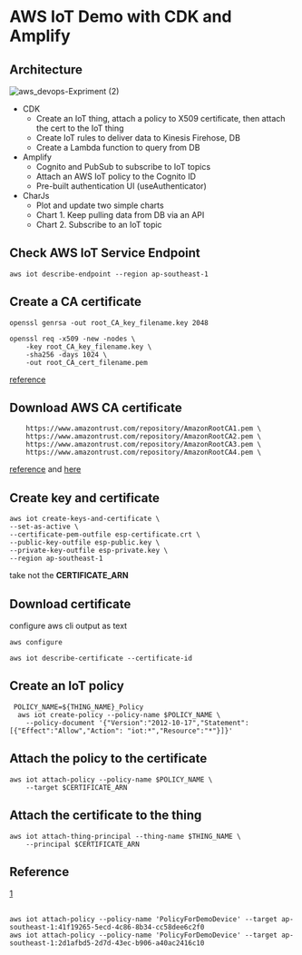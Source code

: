 # AWS IoT Demo with CDK and Amplify 

## Architecture 

![aws_devops-Expriment (2)](https://user-images.githubusercontent.com/20411077/163437200-3690b0c2-b3de-4257-a54c-995a6de32ada.jpg)

- CDK 
    - Create an IoT thing, attach a policy to X509 certificate, then attach the cert to the IoT thing
    - Create IoT rules to deliver data to Kinesis Firehose, DB
    - Create a Lambda function to query from DB 
-  Amplify 
    - Cognito and PubSub to subscribe to IoT topics 
    - Attach an AWS IoT policy to the Cognito ID
    - Pre-built authentication UI (useAuthenticator)
- CharJs
    - Plot and update two simple charts 
    - Chart 1. Keep pulling data from DB via an API
    - Chart 2. Subscribe to an IoT topic 

## Check AWS IoT Service Endpoint 
```
aws iot describe-endpoint --region ap-southeast-1
```

## Create a CA certificate 
```
openssl genrsa -out root_CA_key_filename.key 2048
```
```
openssl req -x509 -new -nodes \
    -key root_CA_key_filename.key \
    -sha256 -days 1024 \
    -out root_CA_cert_filename.pem
```
[reference](https://docs.aws.amazon.com/iot/latest/developerguide/create-your-CA-cert.html)

## Download AWS CA certificate 
```
    https://www.amazontrust.com/repository/AmazonRootCA1.pem \
    https://www.amazontrust.com/repository/AmazonRootCA2.pem \
    https://www.amazontrust.com/repository/AmazonRootCA3.pem \
    https://www.amazontrust.com/repository/AmazonRootCA4.pem \
```
[reference](https://github.com/aws-samples/aws-iot-device-management-workshop/blob/master/bin/create-root-ca-bundle.sh) and [here](https://docs.aws.amazon.com/iot/latest/developerguide/server-authentication.html#server-authentication-certs)

## Create key and certificate 
```
aws iot create-keys-and-certificate \
--set-as-active \
--certificate-pem-outfile esp-certificate.crt \
--public-key-outfile esp-public.key \
--private-key-outfile esp-private.key \
--region ap-southeast-1
```
take not the **CERTIFICATE_ARN**

## Download certificate 
configure aws cli output as text 
```
aws configure 
```
```
aws iot describe-certificate --certificate-id 
```

## Create an IoT policy 
```
 POLICY_NAME=${THING_NAME}_Policy
  aws iot create-policy --policy-name $POLICY_NAME \
    --policy-document '{"Version":"2012-10-17","Statement":[{"Effect":"Allow","Action": "iot:*","Resource":"*"}]}'
```

## Attach the policy to the certificate 
```
aws iot attach-policy --policy-name $POLICY_NAME \
    --target $CERTIFICATE_ARN
```

## Attach the certificate to the thing 
```
aws iot attach-thing-principal --thing-name $THING_NAME \
    --principal $CERTIFICATE_ARN
```



## Reference 
[1](https://aws-quickstart.github.io/quickstart-iot-connectivity-security/)


## 
```
aws iot attach-policy --policy-name 'PolicyForDemoDevice' --target ap-southeast-1:41f19265-5ecd-4c86-8b34-cc58dee6c2f0
aws iot attach-policy --policy-name 'PolicyForDemoDevice' --target ap-southeast-1:2d1afbd5-2d7d-43ec-b906-a40ac2416c10
```
